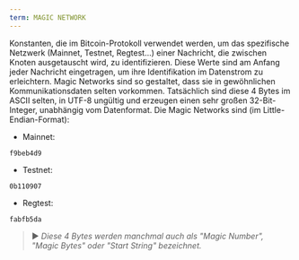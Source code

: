 ```yaml
---
term: MAGIC NETWORK
---
```


Konstanten, die im Bitcoin-Protokoll verwendet werden, um das spezifische Netzwerk (Mainnet, Testnet, Regtest...) einer Nachricht, die zwischen Knoten ausgetauscht wird, zu identifizieren. Diese Werte sind am Anfang jeder Nachricht eingetragen, um ihre Identifikation im Datenstrom zu erleichtern. Magic Networks sind so gestaltet, dass sie in gewöhnlichen Kommunikationsdaten selten vorkommen. Tatsächlich sind diese 4 Bytes im ASCII selten, in UTF-8 ungültig und erzeugen einen sehr großen 32-Bit-Integer, unabhängig vom Datenformat. Die Magic Networks sind (im Little-Endian-Format):
* Mainnet:

```text
f9beb4d9
```

* Testnet:

```text
0b110907
```

* Regtest:

```text
fabfb5da
```

> ► *Diese 4 Bytes werden manchmal auch als "Magic Number", "Magic Bytes" oder "Start String" bezeichnet.*
